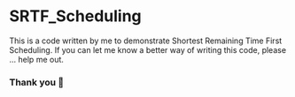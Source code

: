 # SRTF_Scheduling
This is a code written by me to demonstrate Shortest Remaining Time First Scheduling. 
If you can let me know a better way of writing this code, please ... help me out.
### Thank you 🙏
